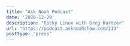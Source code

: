 ```yaml
---
title: "Ask Noah Podcast"
date: '2020-12-29'
description: "Rocky Linux with Greg Kurtzer"
url: "https://podcast.asknoahshow.com/213"
posttype: "press"
---
```

